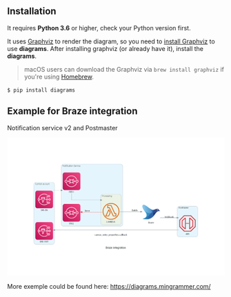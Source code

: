 ## Installation

It requires **Python 3.6** or higher, check your Python version first.

It uses [Graphviz](https://www.graphviz.org/) to render the diagram, so you need to [install Graphviz](https://graphviz.gitlab.io/download/) to use **diagrams**. After installing graphviz (or already have it), install the **diagrams**.

> macOS users can download the Graphviz via `brew install graphviz` if you're using [Homebrew](https://brew.sh).

```shell
$ pip install diagrams
```


## Example for Braze integration

Notification service v2 and Postmaster

![Diagram for braze integration](braze_integration.png "Braze integration")


More exemple could be found here: https://diagrams.mingrammer.com/
